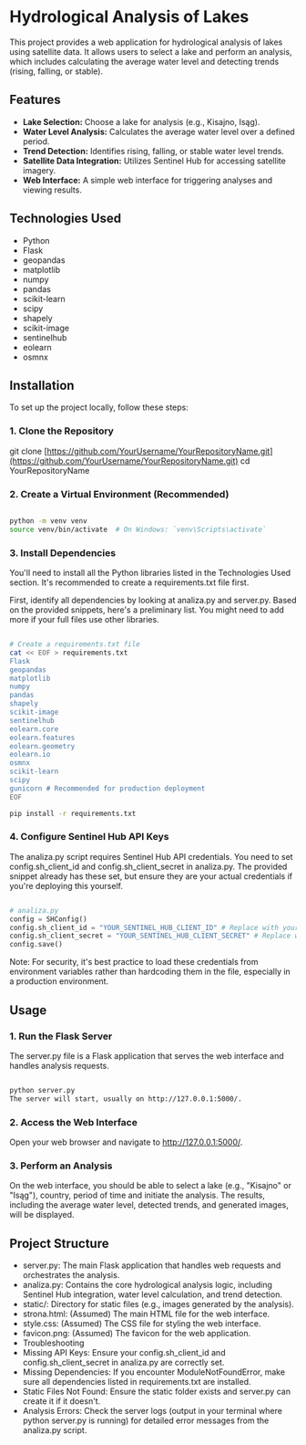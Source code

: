 # Hydrological Analysis of Lakes

This project provides a web application for hydrological analysis of lakes using satellite data. It allows users to select a lake and perform an analysis, which includes calculating the average water level and detecting trends (rising, falling, or stable).

## Features

* **Lake Selection:** Choose a lake for analysis (e.g., Kisajno, Isąg).
* **Water Level Analysis:** Calculates the average water level over a defined period.
* **Trend Detection:** Identifies rising, falling, or stable water level trends.
* **Satellite Data Integration:** Utilizes Sentinel Hub for accessing satellite imagery.
* **Web Interface:** A simple web interface for triggering analyses and viewing results.

## Technologies Used

* Python
* Flask
* geopandas
* matplotlib
* numpy
* pandas
* scikit-learn
* scipy
* shapely
* scikit-image
* sentinelhub
* eolearn
* osmnx

## Installation

To set up the project locally, follow these steps:

### 1. Clone the Repository

git clone [https://github.com/YourUsername/YourRepositoryName.git](https://github.com/YourUsername/YourRepositoryName.git)
cd YourRepositoryName

### 2. Create a Virtual Environment (Recommended)
```Bash

python -m venv venv
source venv/bin/activate  # On Windows: `venv\Scripts\activate`
```
### 3. Install Dependencies
You'll need to install all the Python libraries listed in the Technologies Used section. It's recommended to create a requirements.txt file first.

First, identify all dependencies by looking at analiza.py and server.py. Based on the provided snippets, here's a preliminary list. You might need to add more if your full files use other libraries.

```Bash

# Create a requirements.txt file
cat << EOF > requirements.txt
Flask
geopandas
matplotlib
numpy
pandas
shapely
scikit-image
sentinelhub
eolearn.core
eolearn.features
eolearn.geometry
eolearn.io
osmnx
scikit-learn
scipy
gunicorn # Recommended for production deployment
EOF

pip install -r requirements.txt
```

### 4. Configure Sentinel Hub API Keys
The analiza.py script requires Sentinel Hub API credentials. You need to set config.sh_client_id and config.sh_client_secret in analiza.py. The provided snippet already has these set, but ensure they are your actual credentials if you're deploying this yourself.

```Python

# analiza.py
config = SHConfig()
config.sh_client_id = "YOUR_SENTINEL_HUB_CLIENT_ID" # Replace with your client ID
config.sh_client_secret = "YOUR_SENTINEL_HUB_CLIENT_SECRET" # Replace with your client secret
config.save()
```
Note: For security, it's best practice to load these credentials from environment variables rather than hardcoding them in the file, especially in a production environment.

## Usage
### 1. Run the Flask Server
The server.py file is a Flask application that serves the web interface and handles analysis requests.

```Bash

python server.py
The server will start, usually on http://127.0.0.1:5000/.
```

### 2. Access the Web Interface
Open your web browser and navigate to http://127.0.0.1:5000/.

### 3. Perform an Analysis
On the web interface, you should be able to select a lake (e.g., "Kisajno" or "Isąg"), country, period of time and initiate the analysis. The results, including the average water level, detected trends, and generated images, will be displayed.

## Project Structure

* server.py: The main Flask application that handles web requests and orchestrates the analysis.
* analiza.py: Contains the core hydrological analysis logic, including Sentinel Hub integration, water level calculation, and trend detection.
* static/: Directory for static files (e.g., images generated by the analysis).
* strona.html: (Assumed) The main HTML file for the web interface.
* style.css: (Assumed) The CSS file for styling the web interface.
* favicon.png: (Assumed) The favicon for the web application.
* Troubleshooting
* Missing API Keys: Ensure your config.sh_client_id and config.sh_client_secret in analiza.py are correctly set.
* Missing Dependencies: If you encounter ModuleNotFoundError, make sure all dependencies listed in requirements.txt are installed.
* Static Files Not Found: Ensure the static folder exists and server.py can create it if it doesn't.
* Analysis Errors: Check the server logs (output in your terminal where python server.py is running) for detailed error messages from the analiza.py script.


